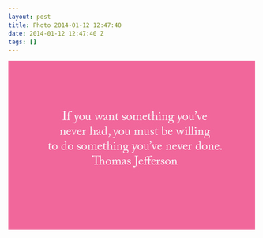 ```yaml
---
layout: post
title: Photo 2014-01-12 12:47:40
date: 2014-01-12 12:47:40 Z
tags: []
---
```

![](/media/2014/01/73084198257.jpg)
